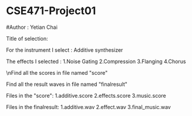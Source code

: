# CSE471-Project01
#Author : Yetian Chai


Title of selection: 

For the instrument I select : Additive synthesizer

The effects I selected : 1.Noise Gating
                         2.Compression
                         3.Flanging
                         4.Chorus
                         
\nFind all the scores in file named "score"

Find all the result waves in file named "finalresult"


Files in the "score":
1.additive.score
2.effects.score
3.music.score

Files in the finalresult:
1.additive.wav
2.effect.wav
3.final_music.wav
